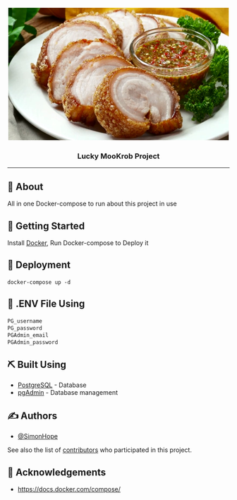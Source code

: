 <p align="center">
 <img width=500px height=300px src="img/RKR.jpg" alt="Project logo">
</p>

<h3 align="center">Lucky MooKrob Project</h3>


---

## 🧐 About <a name = "about"></a>

All in one Docker-compose to run about this project in use

## 🏁 Getting Started <a name = "getting_started"></a>

Install [Docker](#https://www.docker.com/), Run Docker-compose to Deploy it


## 🚀 Deployment <a name = "deployment"></a>

```
docker-compose up -d
```

## 🌲 .ENV File Using <a name = "tests"></a>

```
PG_username
PG_password
PGAdmin_email
PGAdmin_password
```

## ⛏️ Built Using <a name = "built_using"></a>

- [PostgreSQL](https://www.postgresql.org/) - Database
- [pgAdmin](https://www.pgadmin.org/) - Database management

## ✍️ Authors <a name = "authors"></a>

- [@SimonHope](https://github.com/SimonHope)

See also the list of [contributors](https://github.com/kylelobo/The-Documentation-Compendium/contributors) who participated in this project.

## 🎉 Acknowledgements <a name = "acknowledgement"></a>

- https://docs.docker.com/compose/
